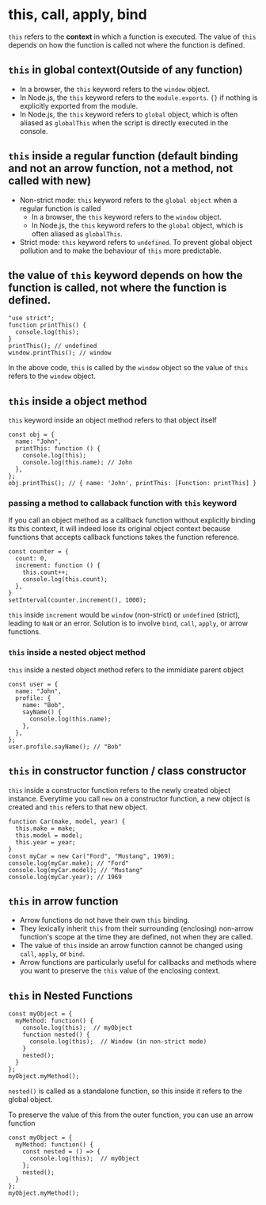 # this, call, apply, bind

`this` refers to the **context** in which a function is executed. The value of `this` depends on how the function is called not where the function is defined.

## `this` in global context(Outside of any function)

- In a browser, the `this` keyword refers to the `window` object.
- In Node.js, the `this` keyword refers to the `module.exports`. `{}` if nothing is explicitly exported from the module.
- In Node.js, the `this` keyword refers to `global` object, which is often aliased as `globalThis` when the script is directly executed in the console.

## `this` inside a regular function (default binding and not an arrow function, not a method, not called with new)

- Non-strict mode: `this` keyword refers to the `global object` when a regular function is called
  - In a browser, the `this` keyword refers to the `window` object.
  - In Node.js, the `this` keyword refers to the `global` object, which is often aliased as `globalThis`.
- Strict mode: `this` keyword refers to `undefined`. To prevent global object pollution and to make the behaviour of `this` more predictable.

## the value of `this` keyword depends on how the function is called, not where the function is defined.

```JS
"use strict";
function printThis() {
  console.log(this);
}
printThis(); // undefined
window.printThis(); // window
```

In the above code, `this` is called by the `window` object so the value of `this` refers to the `window` object.

## `this` inside a object method

`this` keyword inside an object method refers to that object itself

```JS
const obj = {
  name: "John",
  printThis: function () {
    console.log(this);
    console.log(this.name); // John
  },
};
obj.printThis(); // { name: 'John', printThis: [Function: printThis] }
```

### passing a method to callaback function with `this` keyword

If you call an object method as a callback function without explicitly binding its this context, it will indeed lose its original object context because functions that accepts callback functions takes the function reference.

```JS
const counter = {
  count: 0,
  increment: function () {
    this.count++;
    console.log(this.count);
  },
}
setInterval(counter.increment(), 1000);
```

`this` inside `increment` would be `window` (non-strict) or `undefined` (strict), leading to `NaN` or an error. Solution is to involve `bind`, `call`, `apply`, or arrow functions.

### `this` inside a nested object method

`this` inside a nested object method refers to the immidiate parent object

```JS
const user = {
  name: "John",
  profile: {
    name: "Bob",
    sayName() {
      console.log(this.name);
    },
  },
};
user.profile.sayName(); // "Bob"
```

## `this` in constructor function / class constructor

`this` inside a constructor function refers to the newly created object instance. Everytime you call `new` on a constructor function, a new object is created and `this` refers to that new object.

```JS
function Car(make, model, year) {
  this.make = make;
  this.model = model;
  this.year = year;
}
const myCar = new Car("Ford", "Mustang", 1969);
console.log(myCar.make); // "Ford"
console.log(myCar.model); // "Mustang"
console.log(myCar.year); // 1969
```

## `this` in arrow function

- Arrow functions do not have their own `this` binding.
- They lexically inherit `this` from their surrounding (enclosing) non-arrow function's scope at the time they are defined, not when they are called.
- The value of `this` inside an arrow function cannot be changed using `call`, `apply`, or `bind`.
- Arrow functions are particularly useful for callbacks and methods where you want to preserve the `this` value of the enclosing context.

## `this` in Nested Functions

```JS
const myObject = {
  myMethod: function() {
    console.log(this);  // myObject
    function nested() {
      console.log(this);  // Window (in non-strict mode)
    }
    nested();
  }
};
myObject.myMethod();
```

`nested()` is called as a standalone function, so this inside it refers to the global object.

To preserve the value of this from the outer function, you can use an arrow function

```JS
const myObject = {
  myMethod: function() {
    const nested = () => {
      console.log(this);  // myObject
    };
    nested();
  }
};
myObject.myMethod();
```
